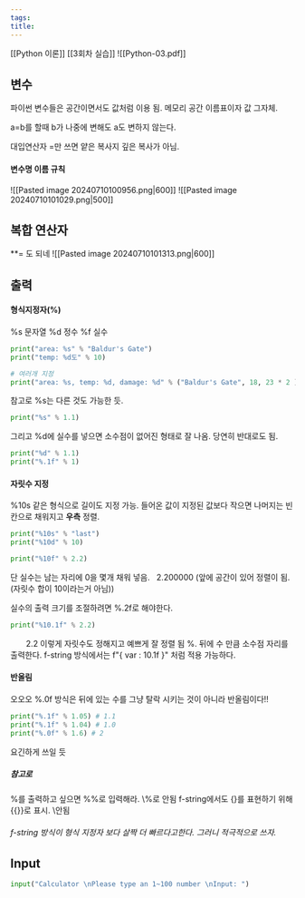 ```yaml
---
tags: 
title:
---
```

[[Python 이론]]
[[3회차 실습]]
![[Python-03.pdf]]
## 변수
파이썬 변수들은 공간이면서도 값처럼 이용 됨.
메모리 공간 이름표이자 값 그자체.

a=b를 할때
b가 나중에 변해도 a도 변하지 않는다.

대입연산자 =만 쓰면 얕은 복사지 깊은 복사가 아님.

#### 변수명 이름 규칙
![[Pasted image 20240710100956.png|600]]
![[Pasted image 20240710101029.png|500]]

## 복합 연산자
\*\*= 도 되네
![[Pasted image 20240710101313.png|600]]

## 출력
#### 형식지정자(%)
\%s 문자열
\%d 정수
\%f 실수

```python
print("area: %s" % "Baldur's Gate")
print("temp: %d도" % 10)

# 여러개 지정
print("area: %s, temp: %d, damage: %d" % ("Baldur's Gate", 18, 23 * 2 ))
```
참고로 %s는 다른 것도 가능한 듯.
```python
print("%s" % 1.1)
```
그리고 %d에 실수를 넣으면 소수점이 없어진 형태로 잘 나옴. 당연히 반대로도 됨.
```python
print("%d" % 1.1)
print("%.1f" % 1)
```

#### 자릿수 지정
\%10s 같은 형식으로 길이도 지정 가능.
들어온 값이 지정된 값보다 작으면 나머지는 빈칸으로 채워지고 **우측** 정렬.
```python
print("%10s" % "last")
print("%10d" % 10)

print("%10f" % 2.2)
```
단 실수는 남는 자리에 0을 몇개 채워 넣음.
  2.200000 (앞에 공간이 있어 정렬이 됨. (자릿수 합이 10이라는거 아님))

실수의 출력 크기를 조절하려면 %.2f로 해야한다.
```python
print("%10.1f" % 2.2)
```
       2.2 
이렇게 자릿수도 정해지고 예쁘게 잘 정렬 됨
\%. 뒤에 수 만큼 소수점 자리를 출력한다.
f-string 방식에서는 f"{ var : 10.1f }" 처럼 적용 가능하다.
#### 반올림
오오오
\%.0f 방식은 뒤에 있는 수를 그냥 탈락 시키는 것이 아니라 반올림이다!!
```python
print("%.1f" % 1.05) # 1.1
print("%.1f" % 1.04) # 1.0
print("%.0f" % 1.6) # 2
```
요긴하게 쓰일 듯
##### 참고로
\%를 출력하고 싶으면 \%\%로 입력해라.
\\%로 안됨
f-string에서도 {}를 표현하기 위해 {{}}로 표시. \\안됨

###### f-string 방식이 형식 지정자 보다 살짝 더 빠르다고한다. 그러니 적극적으로 쓰자.

## Input
```python
input("Calculator \nPlease type an 1~100 number \nInput: ")
```